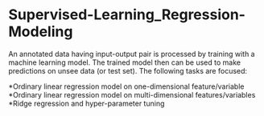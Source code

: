 # Supervised-Learning_Regression-Modeling
An annotated data having input-output pair is processed by training with a machine learning model. The trained model then can be used to make predictions on unsee data (or test set). The following tasks are focused:

*Ordinary linear regression model on one-dimensional feature/variable
*Ordinary linear regression model on multi-dimensional features/variables
*Ridge regression and hyper-parameter tuning

